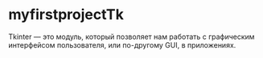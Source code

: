 # myfirstprojectTk
 Tkinter — это модуль, который позволяет нам работать с графическим интерфейсом пользователя, или по-другому GUI, в приложениях. 
